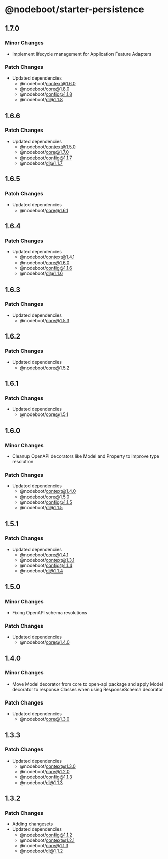 # @nodeboot/starter-persistence

## 1.7.0

### Minor Changes

-   Implement lifecycle management for Application Feature Adapters

### Patch Changes

-   Updated dependencies
    -   @nodeboot/context@1.6.0
    -   @nodeboot/core@1.8.0
    -   @nodeboot/config@1.1.8
    -   @nodeboot/di@1.1.8

## 1.6.6

### Patch Changes

-   Updated dependencies
    -   @nodeboot/context@1.5.0
    -   @nodeboot/core@1.7.0
    -   @nodeboot/config@1.1.7
    -   @nodeboot/di@1.1.7

## 1.6.5

### Patch Changes

-   Updated dependencies
    -   @nodeboot/core@1.6.1

## 1.6.4

### Patch Changes

-   Updated dependencies
    -   @nodeboot/context@1.4.1
    -   @nodeboot/core@1.6.0
    -   @nodeboot/config@1.1.6
    -   @nodeboot/di@1.1.6

## 1.6.3

### Patch Changes

-   Updated dependencies
    -   @nodeboot/core@1.5.3

## 1.6.2

### Patch Changes

-   Updated dependencies
    -   @nodeboot/core@1.5.2

## 1.6.1

### Patch Changes

-   Updated dependencies
    -   @nodeboot/core@1.5.1

## 1.6.0

### Minor Changes

-   Cleanup OpenAPI decorators like Model and Property to improve type resolution

### Patch Changes

-   Updated dependencies
    -   @nodeboot/context@1.4.0
    -   @nodeboot/core@1.5.0
    -   @nodeboot/config@1.1.5
    -   @nodeboot/di@1.1.5

## 1.5.1

### Patch Changes

-   Updated dependencies
    -   @nodeboot/core@1.4.1
    -   @nodeboot/context@1.3.1
    -   @nodeboot/config@1.1.4
    -   @nodeboot/di@1.1.4

## 1.5.0

### Minor Changes

-   Fixing OpenAPI schema resolutions

### Patch Changes

-   Updated dependencies
    -   @nodeboot/core@1.4.0

## 1.4.0

### Minor Changes

-   Move Model decorator from core to open-api package and apply Model decorator to response Classes when using ResponseSchema decorator

### Patch Changes

-   Updated dependencies
    -   @nodeboot/core@1.3.0

## 1.3.3

### Patch Changes

-   Updated dependencies
    -   @nodeboot/context@1.3.0
    -   @nodeboot/core@1.2.0
    -   @nodeboot/config@1.1.3
    -   @nodeboot/di@1.1.3

## 1.3.2

### Patch Changes

-   Adding changesets
-   Updated dependencies
    -   @nodeboot/config@1.1.2
    -   @nodeboot/context@1.2.1
    -   @nodeboot/core@1.1.3
    -   @nodeboot/di@1.1.2
